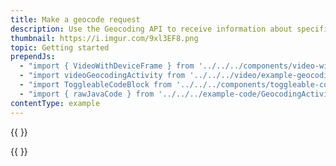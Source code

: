 ```yaml
---
title: Make a geocode request
description: Use the Geocoding API to receive information about specific coordinates.
thumbnail: https://i.imgur.com/9xl3EF8.png
topic: Getting started
prependJs:
  - "import { VideoWithDeviceFrame } from '../../../components/video-with-device-frame'"
  - "import videoGeocodingActivity from '../../../video/example-geocoding-activity.mp4'"
  - "import ToggleableCodeBlock from '../../../components/toggleable-code-block'"
  - "import { rawJavaCode } from '../../../example-code/GeocodingActivity.js'"
contentType: example
---
```


{{
  <VideoWithDeviceFrame
    videoFile={videoGeocodingActivity}
    rotation="horizontal"
    device="pixel-2"
  />
}}

<!-- Any notes about this example would go here.  -->

{{
  <ToggleableCodeBlock
    java={rawJavaCode}
  />
}}
